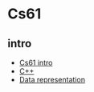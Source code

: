 # Cs61

## intro

- [Cs61 intro](cs61_intro)
- [C++](c++)
- [Data representation](cs61_data_representation)
